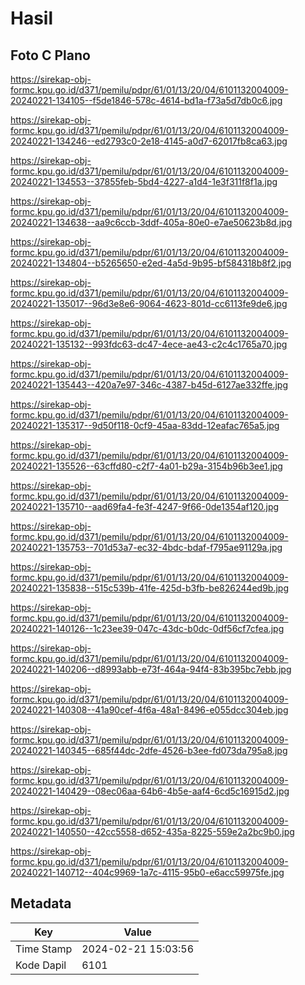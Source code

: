 # Hasil

## Foto C Plano

https://sirekap-obj-formc.kpu.go.id/d371/pemilu/pdpr/61/01/13/20/04/6101132004009-20240221-134105--f5de1846-578c-4614-bd1a-f73a5d7db0c6.jpg

https://sirekap-obj-formc.kpu.go.id/d371/pemilu/pdpr/61/01/13/20/04/6101132004009-20240221-134246--ed2793c0-2e18-4145-a0d7-62017fb8ca63.jpg

https://sirekap-obj-formc.kpu.go.id/d371/pemilu/pdpr/61/01/13/20/04/6101132004009-20240221-134553--37855feb-5bd4-4227-a1d4-1e3f311f8f1a.jpg

https://sirekap-obj-formc.kpu.go.id/d371/pemilu/pdpr/61/01/13/20/04/6101132004009-20240221-134638--aa9c6ccb-3ddf-405a-80e0-e7ae50623b8d.jpg

https://sirekap-obj-formc.kpu.go.id/d371/pemilu/pdpr/61/01/13/20/04/6101132004009-20240221-134804--b5265650-e2ed-4a5d-9b95-bf584318b8f2.jpg

https://sirekap-obj-formc.kpu.go.id/d371/pemilu/pdpr/61/01/13/20/04/6101132004009-20240221-135017--96d3e8e6-9064-4623-801d-cc6113fe9de6.jpg

https://sirekap-obj-formc.kpu.go.id/d371/pemilu/pdpr/61/01/13/20/04/6101132004009-20240221-135132--993fdc63-dc47-4ece-ae43-c2c4c1765a70.jpg

https://sirekap-obj-formc.kpu.go.id/d371/pemilu/pdpr/61/01/13/20/04/6101132004009-20240221-135443--420a7e97-346c-4387-b45d-6127ae332ffe.jpg

https://sirekap-obj-formc.kpu.go.id/d371/pemilu/pdpr/61/01/13/20/04/6101132004009-20240221-135317--9d50f118-0cf9-45aa-83dd-12eafac765a5.jpg

https://sirekap-obj-formc.kpu.go.id/d371/pemilu/pdpr/61/01/13/20/04/6101132004009-20240221-135526--63cffd80-c2f7-4a01-b29a-3154b96b3ee1.jpg

https://sirekap-obj-formc.kpu.go.id/d371/pemilu/pdpr/61/01/13/20/04/6101132004009-20240221-135710--aad69fa4-fe3f-4247-9f66-0de1354af120.jpg

https://sirekap-obj-formc.kpu.go.id/d371/pemilu/pdpr/61/01/13/20/04/6101132004009-20240221-135753--701d53a7-ec32-4bdc-bdaf-f795ae91129a.jpg

https://sirekap-obj-formc.kpu.go.id/d371/pemilu/pdpr/61/01/13/20/04/6101132004009-20240221-135838--515c539b-41fe-425d-b3fb-be826244ed9b.jpg

https://sirekap-obj-formc.kpu.go.id/d371/pemilu/pdpr/61/01/13/20/04/6101132004009-20240221-140126--1c23ee39-047c-43dc-b0dc-0df56cf7cfea.jpg

https://sirekap-obj-formc.kpu.go.id/d371/pemilu/pdpr/61/01/13/20/04/6101132004009-20240221-140206--d8993abb-e73f-464a-94f4-83b395bc7ebb.jpg

https://sirekap-obj-formc.kpu.go.id/d371/pemilu/pdpr/61/01/13/20/04/6101132004009-20240221-140308--41a90cef-4f6a-48a1-8496-e055dcc304eb.jpg

https://sirekap-obj-formc.kpu.go.id/d371/pemilu/pdpr/61/01/13/20/04/6101132004009-20240221-140345--685f44dc-2dfe-4526-b3ee-fd073da795a8.jpg

https://sirekap-obj-formc.kpu.go.id/d371/pemilu/pdpr/61/01/13/20/04/6101132004009-20240221-140429--08ec06aa-64b6-4b5e-aaf4-6cd5c16915d2.jpg

https://sirekap-obj-formc.kpu.go.id/d371/pemilu/pdpr/61/01/13/20/04/6101132004009-20240221-140550--42cc5558-d652-435a-8225-559e2a2bc9b0.jpg

https://sirekap-obj-formc.kpu.go.id/d371/pemilu/pdpr/61/01/13/20/04/6101132004009-20240221-140712--404c9969-1a7c-4115-95b0-e6acc59975fe.jpg


## Metadata

| Key        | Value               |
| ---------- | ------------------- |
| Time Stamp | 2024-02-21 15:03:56 |
| Kode Dapil | 6101                |



